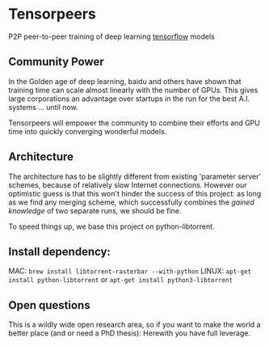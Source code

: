 # Tensorpeers
P2P peer-to-peer training of deep learning [tensorflow](https://github.com/tensorflow/tensorflow) models

## Community Power
In the Golden age of deep learning, baidu and others have shown that training time can scale almost linearly with the number of GPUs.
This gives large corporations an advantage over startups in the run for the best A.I. systems ... until now.

Tensorpeers will empower the community to combine their efforts and GPU time into quickly converging wonderful models.

## Architecture
The architecture has to be slightly different from existing 'parameter server' schemes, because of relatively slow Internet connections. However our optimistic guess is that this won't hinder the success of this project: as long as we find any  merging scheme, which successfully combines the *gained knowledge* of two separate runs, we should be fine.

To speed things up, we base this project on python-libtorrent.

## Install dependency:
MAC:
`brew install libtorrent-rasterbar --with-python`
LINUX:
`apt-get install python-libtorrent` or
`apt-get install python3-libtorrent`

## Open questions
This is a wildly wide open research area, so if you want to make the world a better place (and or need a PhD thesis):
Herewith you have full leverage.


<!--
This is a wildly wide open research area, so if you want to make the world a better place (and or need a PhD thesis):
Herewith you have full leverage.

Not to be confused with [exxact p2p deep-learning](https://exxactcorp.com/deep-learning-p2p.php)-->
